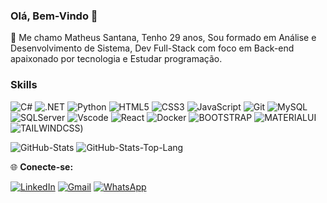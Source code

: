 ### Olá, Bem-Vindo 👋

👋 Me chamo Matheus Santana, Tenho 29 anos, Sou formado em Análise e Desenvolvimento de Sistema, Dev Full-Stack com foco em Back-end apaixonado por tecnologia e Estudar programação.

### Skills

![C#](https://img.shields.io/badge/C%23-239120?style=for-the-badge&logo=c-sharp&logoColor=white)
![.NET](https://img.shields.io/badge/.NET-5C2D91?style=for-the-badge&logo=.net&logoColor=white)
![Python](https://img.shields.io/badge/python-3670A0?style=for-the-badge&logo=python&logoColor=ffdd54)
![HTML5](https://img.shields.io/badge/HTML-f2652b?style=for-the-badge&logo=html5&logoColor=fff)
![CSS3](https://img.shields.io/badge/CSS3-214ce5?style=for-the-badge&logo=css&logoColor=fff)
![JavaScript](https://img.shields.io/badge/Javascript-fff200?style=for-the-badge&logo=javascript&logoColor=000)
![Git](https://img.shields.io/badge/GIT-433408?style=for-the-badge&logo=git)
![MySQL](https://img.shields.io/badge/MySQL-20232A?logo=mysql&logoColor=white&style=for-the-badge)
![SQLServer](https://img.shields.io/badge/Microsoft_SQL_Server-CC2927?logo=microsoft-sql-server&logoColor=white&style=for-the-badge)
![Vscode](https://img.shields.io/badge/-vs_code-007ACC?logo=visual-studio-code&logoColor=white&style=for-the-badge)
![React](https://img.shields.io/badge/React-20232A?logo=react&logoColor=61DAFB&style=for-the-badge)
![Docker](https://img.shields.io/badge/Docker-2496ED?logo=docker&logoColor=white&style=for-the-badge)
![BOOTSTRAP](https://img.shields.io/badge/Bootstrap-563D7C?logo=bootstrap&logoColor=white&style=for-the-badge)
![MATERIALUI](https://img.shields.io/badge/Material_UI-007FFF?logo=mui&logoColor=white&style=for-the-badge)
![TAILWINDCSS](https://img.shields.io/badge/TAILWINDCSS-030712?style=for-the-badge&logo=TAILWINDCSS))

![GitHub-Stats](https://github-readme-stats.vercel.app/api?username=mathsantanax&show_icons=true&theme=dark&hide_border=true&bg_color=0d1117&locale=pt-br)
![GitHub-Stats-Top-Lang](https://github-readme-stats.vercel.app/api/top-langs/?username=mathsantanax&layout=compact&theme=darkr&title_color=e6e6e6&bg_color=0d1117&hide_border=true&locale=pt-br)

🌐 **Conecte-se:**

[![LinkedIn](https://img.shields.io/badge/LinkedIn-0077B5?style=for-the-badge&logo=linkedin&logoColor=white)](https://www.linkedin.com/in/matheus-santana-8602811a0)
[![Gmail](https://img.shields.io/badge/Gmail-333333?style=for-the-badge&logo=gmail&logoColor=red)](mailto:matheus.santana7@hotmail.com)
[![WhatsApp](https://img.shields.io/badge/WhatsApp-25D366?style=for-the-badge&logo=whatsapp&logoColor=white)](https://wa.me/+5513981639944)
